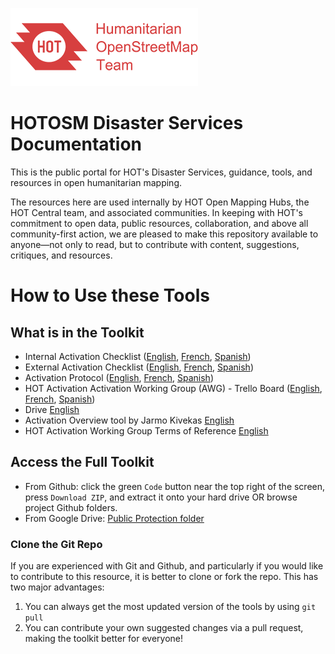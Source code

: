 ![logo](images/hot_logo.png)
# HOTOSM Disaster Services Documentation

This is the public portal for HOT's Disaster Services, guidance, tools, and resources in open humanitarian mapping.

The resources here are used internally by HOT Open Mapping Hubs, the HOT Central team, and associated communities. In keeping with HOT's commitment to open data, public resources, collaboration, and above all community-first action, we are pleased to make this repository available to anyone&mdash;not only to read, but to contribute with content, suggestions, critiques, and resources.

# How to Use these Tools



## What is in the Toolkit

* Internal Activation Checklist ([English](https://docs.google.com/document/d/1gevelbSeOY-i7b1-s_Y9Ew7wDdij5YbXkFlo4N4bNU4/edit?usp=drive_link), [French](https://docs.google.com/document/d/1dMwYqzaJlrEkXZXE8HAnVMibvXksCBOr0itnhFdk3Ug/edit?usp=drive_link), [Spanish](https://docs.google.com/document/d/1ilZcPcukqBqml_MidcFRZiKIUTukq6_bdgqZNr4TbLE/edit?usp=drive_link))
* External Activation Checklist ([English](https://docs.google.com/spreadsheets/d/1dwbY8_V2uxvNIxVcUc0DUBIlLwesY5ZfXA11He-VZrM/edit?usp=drive_link), [French](https://docs.google.com/spreadsheets/d/1EL1dhnBg3IDsXSnSQUK2hkRp6qh6nYUe5fAErXsMAiQ/edit?usp=drive_link), [Spanish](https://docs.google.com/spreadsheets/d/1Ztd_XR8IE2UJ4fUizLQb2COadP7UUJTWNVn59peQ-oc/edit?usp=drive_link))
* Activation Protocol ([English](https://docs.google.com/spreadsheets/d/1dwbY8_V2uxvNIxVcUc0DUBIlLwesY5ZfXA11He-VZrM/edit?usp=drive_link), [French](https://docs.google.com/spreadsheets/d/1EL1dhnBg3IDsXSnSQUK2hkRp6qh6nYUe5fAErXsMAiQ/edit?usp=drive_link), [Spanish](https://docs.google.com/spreadsheets/d/1Ztd_XR8IE2UJ4fUizLQb2COadP7UUJTWNVn59peQ-oc/edit?usp=drive_link))
* HOT Activation Activation Working Group (AWG) - Trello Board ([English](https://docs.google.com/spreadsheets/d/1dwbY8_V2uxvNIxVcUc0DUBIlLwesY5ZfXA11He-VZrM/edit?usp=drive_link), [French](https://docs.google.com/spreadsheets/d/1EL1dhnBg3IDsXSnSQUK2hkRp6qh6nYUe5fAErXsMAiQ/edit?usp=drive_link), [Spanish](https://docs.google.com/spreadsheets/d/1Ztd_XR8IE2UJ4fUizLQb2COadP7UUJTWNVn59peQ-oc/edit?usp=drive_link))
* Drive [English](https://drive.google.com/drive/folders/0B1EorbpNCZ03fmpTQWZoVE9CLVlUaWR4S3h6eDRSYXZyTmpJTlZMS2h6X2k4c0lTVGcwTTg?resourcekey=0-HbwIIRzHa-C4wH3HgwCyFQ)
* Activation Overview tool by Jarmo Kivekas [English](https://jarmokivekas.github.io/hotosm-collate/)
* HOT Activation Working Group Terms of Reference [English](https://docs.google.com/document/d/1uf60-HUF9GyP68-DzzksEa8RLqFkUrsNSq6vhiiXa64/edit#heading=h.z7ly1d4xpc59)

## Access the Full Toolkit

* From Github: click the green ```Code``` button near the top right of the screen, press ```Download ZIP```, and extract it onto your hard drive OR browse project Github folders. 
* From Google Drive: [Public Protection folder](https://drive.google.com/drive/folders/1zNkAgNs-tcIGqtGGQs5tklhN-DQBRqm8?usp=drive_link)

### Clone the Git Repo

If you are experienced with Git and Github, and particularly if you would like to contribute to this resource, it is better to clone or fork the repo. This has two major advantages:
1. You can always get the most updated version of the tools by using ```git pull```
2. You can contribute your own suggested changes via a pull request, making the toolkit better for everyone!
